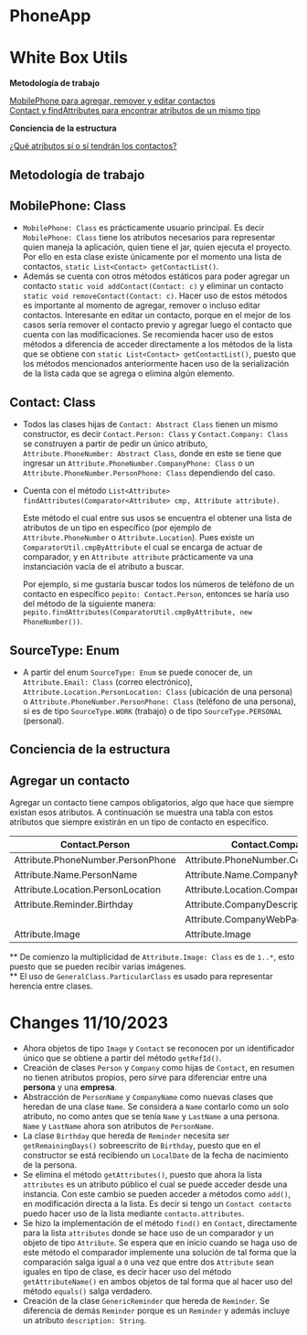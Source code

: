 # PhoneApp

# White Box Utils

**Metodología de trabajo**

[MobilePhone para agregar, remover y editar contactos](#mobilephone-class)   
[Contact y findAttributes para encontrar atributos de un mismo tipo](#contact-class)      

**Conciencia de la estructura**      

[¿Qué atributos sí o sí tendrán los contactos?](#agregar-un-contacto)

## Metodología de trabajo

## MobilePhone: Class
- `MobilePhone: Class` es prácticamente usuario principal. Es decir `MobilePhone: Class` tiene los atributos necesarios para representar quien maneja la aplicación, quien tiene el jar, quien ejecuta el proyecto. Por ello en esta clase existe únicamente por el momento una lista de contactos, `static List<Contact> getContactList()`.
- Además se cuenta con otros métodos estáticos para poder agregar un contacto `static void addContact(Contact: c)` y eliminar un contacto `static void removeContact(Contact: c)`. Hacer uso de estos métodos es importante al momento de agregar, remover o incluso editar contactos. Interesante en editar un contacto, porque en el mejor de los casos sería remover el contacto previo y agregar luego el contacto que cuenta con las modificaciones. Se recomienda hacer uso de estos métodos a diferencia de acceder directamente a los métodos de la lista que se obtiene con `static List<Contact> getContactList()`, puesto que los métodos mencionados anteriormente hacen uso de la serialización de la lista cada que se agrega o elimina algún elemento.

## Contact: Class
- Todos las clases hijas de `Contact: Abstract Class` tienen un mismo constructor, es decir `Contact.Person: Class` y `Contact.Company: Class` se construyen a partir de pedir un único atributo, `Attribute.PhoneNumber: Abstract Class`, donde en este se tiene que ingresar un `Attribute.PhoneNumber.CompanyPhone: Class` o un `Attribute.PhoneNumber.PersonPhone: Class` dependiendo del caso.
- Cuenta con el método `List<Attribute> findAttributes(Comparator<Attribute> cmp, Attribute attribute)`. 

    Este método el cual entre sus usos se encuentra el obtener una lista de atributos de un tipo en específico (por ejemplo de `Attribute.PhoneNumber` o `Attribute.Location`). Pues existe un `ComparatorUtil.cmpByAttribute` el cual se encarga de actuar de comparador, y en `Attribute attribute` prácticamente va una instanciación vacía de el atributo a buscar. 

    Por ejemplo, si me gustaría buscar todos los números de teléfono de un contacto en específico `pepito: Contact.Person`, entonces se haría uso del método de la siguiente manera: `pepito.findAttributes(ComparatorUtil.cmpByAttribute, new PhoneNumber())`.

## SourceType: Enum
- A partir del enum `SourceType: Enum` se puede conocer de, un `Attribute.Email: Class` (correo electrónico), `Attribute.Location.PersonLocation: Class` (ubicación de una persona) o `Attribute.PhoneNumber.PersonPhone: Class` (teléfono de una persona), si es de tipo `SourceType.WORK` (trabajo) o de tipo `SourceType.PERSONAL` (personal).

## Conciencia de la estructura

## Agregar un contacto 
Agregar un contacto tiene campos obligatorios, algo que hace que siempre existan esos atributos. A continuación se muestra una tabla con estos atributos que siempre existirán en un tipo de contacto en específico.

| **Contact.Person**                | **Contact.Company**                |
|-----------------------------------|------------------------------------|
| Attribute.PhoneNumber.PersonPhone | Attribute.PhoneNumber.CompanyPhone |
| Attribute.Name.PersonName         | Attribute.Name.CompanyName         |
| Attribute.Location.PersonLocation | Attribute.Location.CompanyLocation |
| Attribute.Reminder.Birthday       | Attribute.CompanyDescription       |
|                                   | Attribute.CompanyWebPage           |
| Attribute.Image                   | Attribute.Image                    |

** De comienzo la multiplicidad de `Attribute.Image: Class` es de `1..*`, esto puesto que se pueden recibir varias imágenes.   
** El uso de `GeneralClass.ParticularClass` es usado para representar herencia entre clases.



# Changes 11/10/2023

- Ahora objetos de tipo `Image` y `Contact` se reconocen por un identificador único que se obtiene a partir del método `getRefId()`.
- Creación de clases `Person` y `Company` como hijas de `Contact`, en resumen no tienen atributos propios, pero sirve para diferenciar entre una **persona** y una **empresa**.
- Abstracción de `PersonName` y `CompanyName` como nuevas clases que heredan de una clase `Name`. Se considera a `Name` contarlo como un solo atributo, no como antes que se tenía `Name` y `LastName` a una persona. `Name` y `LastName` ahora son atributos de `PersonName`. 
- La clase `Birthday` que hereda de `Reminder` necesita ser `getRemainingDays()` sobreescrito de `Birthday`, puesto que en el constructor se está recibiendo un `LocalDate` de la fecha de nacimiento de la persona.
- Se elimina el método `getAttributes()`, puesto que ahora la lista `attributes` es un atributo público el cual se puede acceder desde una instancia. Con este cambio se pueden acceder a métodos como `add()`, en modificación directa a la lista. Es decir si tengo un `Contact contacto` puedo hacer uso de la lista mediante `contacto.attributes`.
- Se hizo la implementación de el método `find()` en `Contact`, directamente para la lista `attributes` donde se hace uso de un comparador y un objeto de tipo `Attribute`. Se espera que en inicio cuando se haga uso de este método el comparador implemente una solución de tal forma que la comparación salga igual a `0` una vez que entre dos `Attribute` sean iguales en tipo de clase, es decir hacer uso del método `getAttributeName()` en ambos objetos de tal forma que al hacer uso del método `equals()` salga verdadero.
- Creación de la clase `GenericReminder` que hereda de `Reminder`. Se diferencia de demás `Reminder` porque es un `Reminder` y además incluye un atributo `description: String`.

